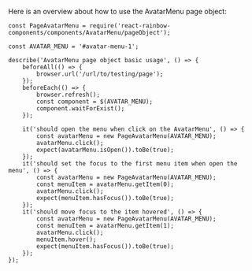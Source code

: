 Here is an overview about how to use the AvatarMenu page object:

    const PageAvatarMenu = require('react-rainbow-components/components/AvatarMenu/pageObject');

    const AVATAR_MENU = '#avatar-menu-1';

    describe('AvatarMenu page object basic usage', () => {
        beforeAll(() => {
            browser.url('/url/to/testing/page');
        });
        beforeEach(() => {
            browser.refresh();
            const component = $(AVATAR_MENU);
            component.waitForExist();
        });

        it('should open the menu when click on the AvatarMenu', () => {
            const avatarMenu = new PageAvatarMenu(AVATAR_MENU);
            avatarMenu.click();
            expect(avatarMenu.isOpen()).toBe(true);
        });
        it('should set the focus to the first menu item when open the menu', () => {
            const avatarMenu = new PageAvatarMenu(AVATAR_MENU);
            const menuItem = avatarMenu.getItem(0);
            avatarMenu.click();
            expect(menuItem.hasFocus()).toBe(true);
        });
        it('should move focus to the item hovered', () => {
            const avatarMenu = new PageAvatarMenu(AVATAR_MENU);
            const menuItem = avatarMenu.getItem(1);
            avatarMenu.click();
            menuItem.hover();
            expect(menuItem.hasFocus()).toBe(true);
        });
    });
